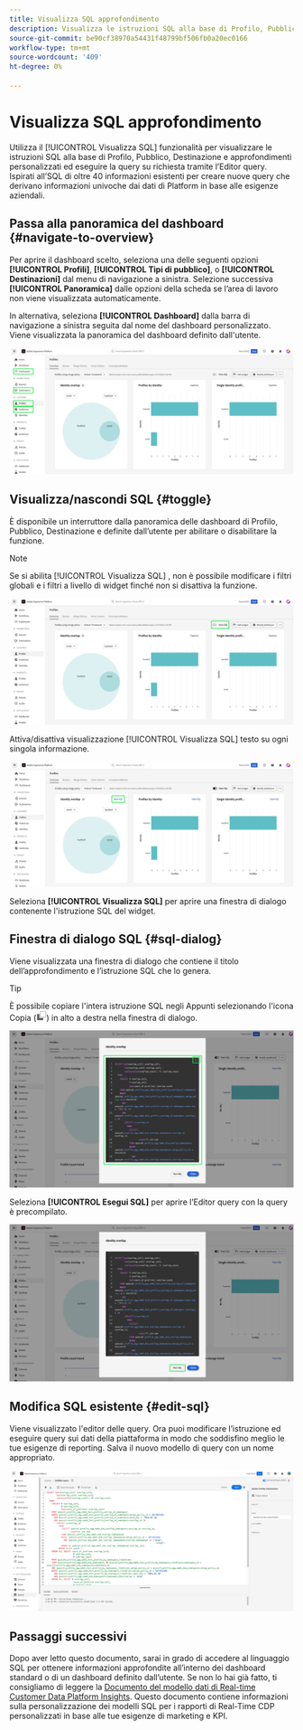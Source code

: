 ```yaml
---
title: Visualizza SQL approfondimento
description: Visualizza le istruzioni SQL alla base di Profilo, Pubblico, Destinazione e approfondimenti personalizzati ed esegui la query su richiesta tramite l’Editor query.
source-git-commit: be90cf38970a54431f48799bf506fb0a20ec0166
workflow-type: tm+mt
source-wordcount: '409'
ht-degree: 0%

---
```


# Visualizza SQL approfondimento

Utilizza il [!UICONTROL Visualizza SQL] funzionalità per visualizzare le istruzioni SQL alla base di Profilo, Pubblico, Destinazione e approfondimenti personalizzati ed eseguire la query su richiesta tramite l’Editor query. Ispirati all’SQL di oltre 40 informazioni esistenti per creare nuove query che derivano informazioni univoche dai dati di Platform in base alle esigenze aziendali.

## Passa alla panoramica del dashboard {#navigate-to-overview}

Per aprire il dashboard scelto, seleziona una delle seguenti opzioni **[!UICONTROL Profili]**, **[!UICONTROL Tipi di pubblico]**, o **[!UICONTROL Destinazioni]** dal menu di navigazione a sinistra. Selezione successiva **[!UICONTROL Panoramica]** dalle opzioni della scheda se l’area di lavoro non viene visualizzata automaticamente.

In alternativa, seleziona **[!UICONTROL Dashboard]** dalla barra di navigazione a sinistra seguita dal nome del dashboard personalizzato. Viene visualizzata la panoramica del dashboard definito dall&#39;utente.

![L’interfaccia utente di Experienci Platform con [!UICONTROL Profili], [!UICONTROL Tipi di pubblico], [!UICONTROL Destinazioni], e [!UICONTROL Dashboard] evidenziato.](./images/view-sql/dashboard-navigation.png)

## Visualizza/nascondi SQL {#toggle}

È disponibile un interruttore dalla panoramica delle dashboard di Profilo, Pubblico, Destinazione e definite dall’utente per abilitare o disabilitare la funzione.

>[!NOTE]
>
>Se si abilita [!UICONTROL Visualizza SQL] , non è possibile modificare i filtri globali e i filtri a livello di widget finché non si disattiva la funzione.

![Il [!UICONTROL Visualizza SQL] evidenziata.](./images/view-sql/view-sql-toggle.png)

Attiva/disattiva visualizzazione [!UICONTROL Visualizza SQL] testo su ogni singola informazione.

![Approfondimenti su [!UICONTROL Visualizza SQL] evidenziato.](./images/view-sql/insight-view-sql.png)

Seleziona **[!UICONTROL Visualizza SQL]** per aprire una finestra di dialogo contenente l&#39;istruzione SQL del widget.

## Finestra di dialogo SQL {#sql-dialog}

Viene visualizzata una finestra di dialogo che contiene il titolo dell’approfondimento e l’istruzione SQL che lo genera.

>[!TIP]
>
>È possibile copiare l&#39;intera istruzione SQL negli Appunti selezionando l&#39;icona Copia (![Icona Copia.](./images/view-sql/copy-icon.png)) in alto a destra nella finestra di dialogo.

![Viene evidenziata una finestra di dialogo di approfondimento con l&#39;istruzione SQL.](./images/view-sql/sql-dialog.png)

Seleziona **[!UICONTROL Esegui SQL]** per aprire l’Editor query con la query è precompilato.

![Una finestra di dialogo di approfondimento con [!UICONTROL Esegui SQL] evidenziato.](./images/view-sql/run-sql.png)

## Modifica SQL esistente {#edit-sql}

Viene visualizzato l&#39;editor delle query. Ora puoi modificare l’istruzione ed eseguire query sui dati della piattaforma in modo che soddisfino meglio le tue esigenze di reporting. Salva il nuovo modello di query con un nome appropriato.

![L’editor delle query con l’istruzione SQL di approfondimento precompilata.](./images/view-sql/edit-sql.png)

## Passaggi successivi

Dopo aver letto questo documento, sarai in grado di accedere al linguaggio SQL per ottenere informazioni approfondite all’interno dei dashboard standard o di un dashboard definito dall’utente. Se non lo hai già fatto, ti consigliamo di leggere la [Documento del modello dati di Real-time Customer Data Platform Insights](./cdp-insights-data-model.md). Questo documento contiene informazioni sulla personalizzazione dei modelli SQL per i rapporti di Real-Time CDP personalizzati in base alle tue esigenze di marketing e KPI.
